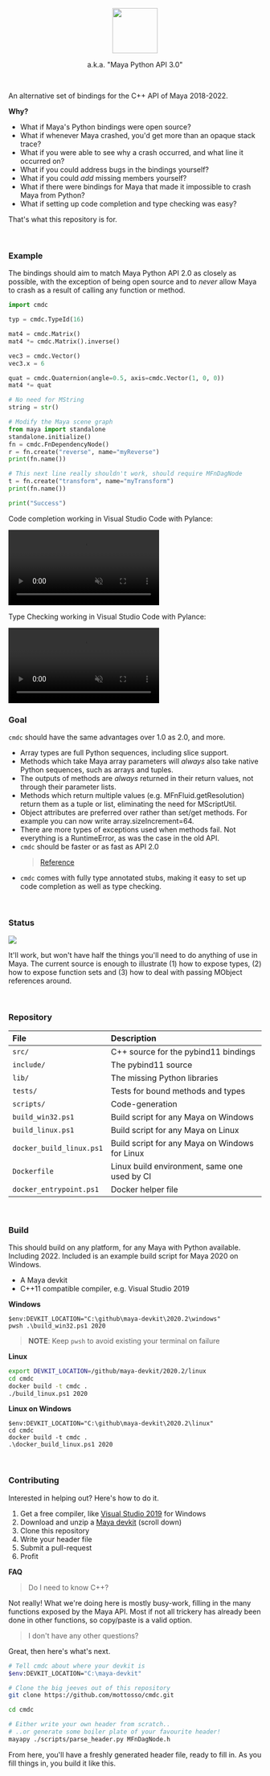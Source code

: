 <a href=/cmda/><p align=center><img width=90 src=https://user-images.githubusercontent.com/2152766/115344277-0e81de80-a1a5-11eb-92ba-e580d91537da.png></p></a>

<p align=center>a.k.a. "Maya Python API 3.0"</p>

<br>

An alternative set of bindings for the C++ API of Maya 2018-2022.

**Why?**

- What if Maya's Python bindings were open source?
- What if whenever Maya crashed, you'd get more than an opaque stack trace?
- What if you were able to see why a crash occurred, and what line it occurred on?
- What if you could address bugs in the bindings yourself?
- What if you could *add* missing members yourself?
- What if there were bindings for Maya that made it impossible to crash Maya from Python?
- What if setting up code completion and type checking was easy?

That's what this repository is for.

<br>

### Example

The bindings should aim to match Maya Python API 2.0 as closely as possible, with the exception of being open source and to *never* allow Maya to crash as a result of calling any function or method.

```py
import cmdc

typ = cmdc.TypeId(16)

mat4 = cmdc.Matrix()
mat4 *= cmdc.Matrix().inverse()

vec3 = cmdc.Vector()
vec3.x = 6

quat = cmdc.Quaternion(angle=0.5, axis=cmdc.Vector(1, 0, 0))
mat4 *= quat

# No need for MString
string = str()

# Modify the Maya scene graph
from maya import standalone
standalone.initialize()
fn = cmdc.FnDependencyNode()
r = fn.create("reverse", name="myReverse")
print(fn.name())

# This next line really shouldn't work, should require MFnDagNode
t = fn.create("transform", name="myTransform")
print(fn.name())

print("Success")
```

Code completion working in Visual Studio Code with Pylance:

<video autoplay muted loop>
  <source src="https://user-images.githubusercontent.com/3117205/121938610-50b24100-cd4c-11eb-9325-28c35e00f4d7.mp4" type="video/mp4">
</video>

Type Checking working in Visual Studio Code with Pylance:

<video autoplay muted loop>
  <source src="https://user-images.githubusercontent.com/3117205/121938616-53ad3180-cd4c-11eb-9b5d-d2f7e7829b82.mp4" type="video/mp4">
</video>

<br>

### Goal

`cmdc` should have the same advantages over 1.0 as 2.0, and more.

- Array types are full Python sequences, including slice support.
- Methods which take Maya array parameters will *always* also take native Python sequences, such as arrays and tuples.
- The outputs of methods are *always* returned in their return values, not through their parameter lists.
- Methods which return multiple values (e.g. MFnFluid.getResolution) return them as a tuple or list, eliminating the need for MScriptUtil.
- Object attributes are preferred over rather than set/get methods. For example you can now write array.sizeIncrement=64.
- There are more types of exceptions used when methods fail. Not everything is a RuntimeError, as was the case in the old API.
- `cmdc` should be faster or as fast as API 2.0
  > [Reference](https://help.autodesk.com/view/MAYAUL/2020/ENU/?guid=__py_ref_index_html)
- `cmdc` comes with fully type annotated stubs, making it easy to set up code completion as well as type checking.

<br>

### Status

![](https://img.shields.io/badge/prototype-0.1-brightgreen)

It'll work, but won't have half the things you'll need to do anything of use in Maya. The current source is enough to illustrate (1) how to expose types, (2) how to expose function sets and (3) how to deal with passing MObject references around.

<br>

### Repository

| File | Description
|:-----|:-------------
| `src/`            | C++ source for the pybind11 bindings
| `include/`        | The pybind11 source
| `lib/`            | The missing Python libraries
| `tests/`          | Tests for bound methods and types
| `scripts/`        | Code-generation
| `build_win32.ps1` | Build script for any Maya on Windows
| `build_linux.ps1` | Build script for any Maya on Linux
| `docker_build_linux.ps1` | Build script for any Maya on Windows for Linux
| `Dockerfile`      | Linux build environment, same one used by CI
| `docker_entrypoint.ps1` |Docker helper file

<br>

### Build

This should build on any platform, for any Maya with Python available. Including 2022. Included is an example build script for Maya 2020 on Windows.

- A Maya devkit
- C++11 compatible compiler, e.g. Visual Studio 2019

**Windows**

```pwsh
$env:DEVKIT_LOCATION="C:\github\maya-devkit\2020.2\windows"
pwsh .\build_win32.ps1 2020
```

> **NOTE**: Keep `pwsh` to avoid existing your terminal on failure

**Linux**

```bash
export DEVKIT_LOCATION=/github/maya-devkit/2020.2/linux
cd cmdc
docker build -t cmdc .
./build_linux.ps1 2020
```

**Linux on Windows**

```pwsh
$env:DEVKIT_LOCATION="C:\github\maya-devkit\2020.2\linux"
cd cmdc
docker build -t cmdc .
.\docker_build_linux.ps1 2020
```

<br>

### Contributing

Interested in helping out? Here's how to do it.

1. Get a free compiler, like [Visual Studio 2019](https://visualstudio.microsoft.com/vs/community/) for Windows
1. Download and unzip a [Maya devkit](https://www.autodesk.com/developer-network/platform-technologies/maya) (scroll down)
2. Clone this repository
3. Write your header file
4. Submit a pull-request
5. Profit

**FAQ**

> Do I need to know C++?

Not really! What we're doing here is mostly busy-work, filling in the many functions exposed by the Maya API. Most if not all trickery has already been done in other functions, so copy/paste is a valid option.

> I don't have any other questions?

Great, then here's what's next.

```bash
# Tell cmdc about where your devkit is
$env:DEVKIT_LOCATION="C:\maya-devkit"

# Clone the big jeeves out of this repository
git clone https://github.com/mottosso/cmdc.git

cd cmdc

# Either write your own header from scratch..
# ..or generate some boiler plate of your favourite header!
mayapy ./scripts/parse_header.py MFnDagNode.h
```

From here, you'll have a freshly generated header file, ready to fill in. As you fill things in, you build it like this.


```bash

```
